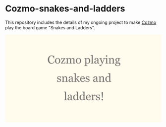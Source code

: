 # Cozmo-snakes-and-ladders

This repository includes the details of my ongoing project to make [Cozmo](https://www.anki.com/en-us/cozmo) play the board game "Snakes and Ladders".

[![video](https://github.com/1siddhi7/Cozmo-snakes-and-ladders/blob/master/video.png)](https://youtu.be/ll2K65WT30k)
